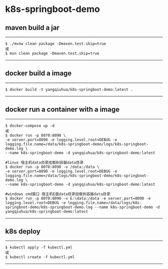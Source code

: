 # k8s-springboot-demo

## maven build a jar

----
	$ ./mvnw clean package -Dmaven.test.skip=true
	或
	$ mvn clean package -Dmaven.test.skip=true
----

## docker build a image

----
	$ docker build -t yangqiuhua/k8s-springboot-demo:latest .
----

## docker run a container with a image

----
    $ docker-compose up -d
    或
    $ docker run -p 8070:8090 \
    -e server.port=8090 -e logging.level.root=DEBUG -e logging.file.name=/data/k8s-springboot-demo/logs/k8s-springboot-demo.log \
    --name k8s-springboot-demo -d yangqiuhua/k8s-springboot-demo:latest
    
	#linux 宿主机data目录挂载到容器data目录
	$ docker run -p 8070:8090 -v /data:/data \
	-e server.port=8090 -e logging.level.root=DEBUG -e logging.file.name=/data/logs/k8s-springboot-demo/k8s-springboot-demo.log \
	--name k8s-springboot-demo -d yangqiuhua/k8s-springboot-demo:latest
	
	#windows cmd窗口 宿主机E盘data目录挂载到容器data目录
	$ docker run -p 8070:8090 -v E:\data:/data -e server.port=8090 -e logging.level.root=DEBUG -e logging.file.name=/data/logs/k8s-springboot-demo/k8s-springboot-demo.log --name k8s-springboot-demo -d yangqiuhua/k8s-springboot-demo:latest
----

## k8s deploy

----
    $ kubectl apply -f kubectl.yml
    或
	$ kubectl create -f kubectl.yml
----
